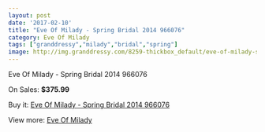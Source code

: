 ```yaml
---
layout: post
date: '2017-02-10'
title: "Eve Of Milady - Spring Bridal 2014 966076"
category: Eve Of Milady
tags: ["granddressy","milady","bridal","spring"]
image: http://img.granddressy.com/8259-thickbox_default/eve-of-milady-spring-bridal-2014-966076.jpg
---
```

Eve Of Milady - Spring Bridal 2014 966076

On Sales: **$375.99**
<a href="https://www.granddressy.com/en/eve-of-milady/7489-eve-of-milady-spring-bridal-2014-966076.html"><amp-img layout="responsive" width="600" height="600" src="//img.granddressy.com/8259-thickbox_default/eve-of-milady-spring-bridal-2014-966076.jpg" alt="Eve Of Milady - Spring Bridal 2014 966076 0" /></a>

Buy it: [Eve Of Milady - Spring Bridal 2014 966076](https://www.granddressy.com/en/eve-of-milady/7489-eve-of-milady-spring-bridal-2014-966076.html "Eve Of Milady - Spring Bridal 2014 966076")

View more: [Eve Of Milady](https://www.granddressy.com/en/44-eve-of-milady "Eve Of Milady")